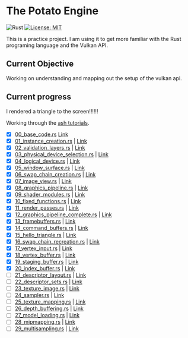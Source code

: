 # The Potato Engine
![Rust](https://github.com/SaucySalamander/potato/workflows/Rust/badge.svg?branch=master)
[![License: MIT](https://img.shields.io/badge/License-MIT-yellow.svg)](https://opensource.org/licenses/MIT)

This is a practice project. I am using it to get more familiar with the Rust programing language and the Vulkan API. 

## Current Objective

Working on understanding and mapping out the setup of the vulkan api.

## Current progress

I rendered a triangle to the screen!!!!!!

Working through the [ash tutorials](https://github.com/unknownue/vulkan-tutorial-rust). 

* [x] [00_base_code.rs](https://github.com/unknownue/vulkan-tutorial-rust/blob/master/src/tutorials/00_base_code.rs) [Link](https://vulkan-tutorial.com/Drawing_a_triangle/Setup/Base_code)
* [x] [01_instance_creation.rs](https://github.com/unknownue/vulkan-tutorial-rust/blob/master/src/tutorials/01_instance_creation.rs) | [Link](https://vulkan-tutorial.com/Drawing_a_triangle/Setup/Instance)
* [x] [02_validation_layers.rs](https://github.com/unknownue/vulkan-tutorial-rust/blob/master/src/tutorials/02_validation_layers.rs) | [Link](https://vulkan-tutorial.com/Drawing_a_triangle/Setup/Validation_layers) 
* [x] [03_physical_device_selection.rs](https://github.com/unknownue/vulkan-tutorial-rust/blob/master/src/tutorials/03_physical_device_selection.rs) | [Link](https://vulkan-tutorial.com/Drawing_a_triangle/Setup/Physical_devices_and_queue_families)
* [x] [04_logical_device.rs](https://github.com/unknownue/vulkan-tutorial-rust/blob/master/src/tutorials/04_logical_device.rs) | [Link](https://vulkan-tutorial.com/Drawing_a_triangle/Setup/Logical_device_and_queues)
* [x] [05_window_surface.rs](https://github.com/unknownue/vulkan-tutorial-rust/blob/master/src/tutorials/05_window_surface.rs) | [Link](https://vulkan-tutorial.com/Drawing_a_triangle/Presentation/Window_surface)
* [x] [06_swap_chain_creation.rs](https://github.com/unknownue/vulkan-tutorial-rust/blob/master/src/tutorials/06_swap_chain_creation.rs) | [Link](https://vulkan-tutorial.com/Drawing_a_triangle/Presentation/Swap_chain) 
* [X] [07_image_view.rs](https://github.com/unknownue/vulkan-tutorial-rust/blob/master/src/tutorials/07_image_view.rs)         | [Link](https://vulkan-tutorial.com/Drawing_a_triangle/Presentation/Image_views) 
* [X] [08_graphics_pipeline.rs](https://github.com/unknownue/vulkan-tutorial-rust/blob/master/src/tutorials/08_graphics_pipeline.rs) | [Link](https://vulkan-tutorial.com/Drawing_a_triangle/Graphics_pipeline_basics) 
* [x] [09_shader_modules.rs](https://github.com/unknownue/vulkan-tutorial-rust/blob/master/src/tutorials/09_shader_modules.rs) | [Link](https://vulkan-tutorial.com/Drawing_a_triangle/Graphics_pipeline_basics/Shader_modules) 
* [x] [10_fixed_functions.rs](https://github.com/unknownue/vulkan-tutorial-rust/blob/master/src/tutorials/10_fixed_functions.rs) | [Link](https://vulkan-tutorial.com/Drawing_a_triangle/Graphics_pipeline_basics/Fixed_functions) 
* [x] [11_render_passes.rs](https://github.com/unknownue/vulkan-tutorial-rust/blob/master/src/tutorials/11_render_passes.rs)   | [Link](https://vulkan-tutorial.com/Drawing_a_triangle/Graphics_pipeline_basics/Render_passes) 
* [x] [12_graphics_pipeline_complete.rs](https://github.com/unknownue/vulkan-tutorial-rust/blob/master/src/tutorials/12_graphics_pipeline_complete.rs) | [Link](https://vulkan-tutorial.com/Drawing_a_triangle/Graphics_pipeline_basics/Conclusion) 
* [x] [13_framebuffers.rs](https://github.com/unknownue/vulkan-tutorial-rust/blob/master/src/tutorials/13_framebuffers.rs)     | [Link](https://vulkan-tutorial.com/Drawing_a_triangle/Drawing/Framebuffers) 
* [x] [14_command_buffers.rs](https://github.com/unknownue/vulkan-tutorial-rust/blob/master/src/tutorials/14_command_buffers.rs) | [Link](https://vulkan-tutorial.com/Drawing_a_triangle/Drawing/Command_buffers) 
* [x] [15_hello_triangle.rs](https://github.com/unknownue/vulkan-tutorial-rust/blob/master/src/tutorials/15_hello_triangle.rs) | [Link](https://vulkan-tutorial.com/Drawing_a_triangle/Drawing/Rendering_and_presentation) 
* [x] [16_swap_chain_recreation.rs](https://github.com/unknownue/vulkan-tutorial-rust/blob/master/src/tutorials/16_swap_chain_recreation.rs) | [Link](https://vulkan-tutorial.com/Drawing_a_triangle/Swap_chain_recreation) 
* [x] [17_vertex_input.rs](https://github.com/unknownue/vulkan-tutorial-rust/blob/master/src/tutorials/17_vertex_input.rs)     | [Link](https://vulkan-tutorial.com/Vertex_buffers/Vertex_input_description)
* [x] [18_vertex_buffer.rs](https://github.com/unknownue/vulkan-tutorial-rust/blob/master/src/tutorials/18_vertex_buffer.rs)   | [Link](https://vulkan-tutorial.com/Vertex_buffers/Vertex_buffer_creation)
* [x] [19_staging_buffer.rs](https://github.com/unknownue/vulkan-tutorial-rust/blob/master/src/tutorials/19_staging_buffer.rs) | [Link](https://vulkan-tutorial.com/Vertex_buffers/Staging_buffer)
* [x] [20_index_buffer.rs](https://github.com/unknownue/vulkan-tutorial-rust/blob/master/src/tutorials/20_index_buffer.rs)     | [Link](https://vulkan-tutorial.com/Vertex_buffers/Index_buffer)
* [ ] [21_descriptor_layout.rs](https://github.com/unknownue/vulkan-tutorial-rust/blob/master/src/tutorials/21_descriptor_layout.rs) | [Link](https://vulkan-tutorial.com/Uniform_buffers/Descriptor_layout_and_buffer)
* [ ] [22_descriptor_sets.rs](https://github.com/unknownue/vulkan-tutorial-rust/blob/master/src/tutorials/22_descriptor_sets.rs) | [Link](https://vulkan-tutorial.com/Uniform_buffers/Descriptor_pool_and_sets)
* [ ] [23_texture_image.rs](https://github.com/unknownue/vulkan-tutorial-rust/blob/master/src/tutorials/23_texture_image.rs)   | [Link](https://vulkan-tutorial.com/Texture_mapping/Images)
* [ ] [24_sampler.rs](https://github.com/unknownue/vulkan-tutorial-rust/blob/master/src/tutorials/24_sampler.rs)               | [Link](https://vulkan-tutorial.com/Texture_mapping/Image_view_and_sampler)
* [ ] [25_texture_mapping.rs](https://github.com/unknownue/vulkan-tutorial-rust/blob/master/src/tutorials/25_texture_mapping.rs) | [Link](https://vulkan-tutorial.com/Texture_mapping/Combined_image_sampler)
* [ ] [26_depth_buffering.rs](https://github.com/unknownue/vulkan-tutorial-rust/blob/master/src/tutorials/26_depth_buffering.rs) | [Link](https://vulkan-tutorial.com/Depth_buffering)
* [ ] [27_model_loading.rs](https://github.com/unknownue/vulkan-tutorial-rust/blob/master/src/tutorials/27_model_loading.rs)   | [Link](https://vulkan-tutorial.com/Loading_models)
* [ ] [28_mipmapping.rs](https://github.com/unknownue/vulkan-tutorial-rust/blob/master/src/tutorials/28_mipmapping.rs)         | [Link](https://vulkan-tutorial.com/Generating_Mipmaps)
* [ ] [29_multisampling.rs](https://github.com/unknownue/vulkan-tutorial-rust/blob/master/src/tutorials/29_multisampling.rs)   | [Link](https://vulkan-tutorial.com/Multisampling)
